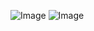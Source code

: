 ![Image](https://github.com/user-attachments/assets/eb72e77f-46da-4209-9e49-61263390cff1)
![Image](https://github.com/user-attachments/assets/f6c356c9-c6c6-467f-97cf-724dad1a66ba)
